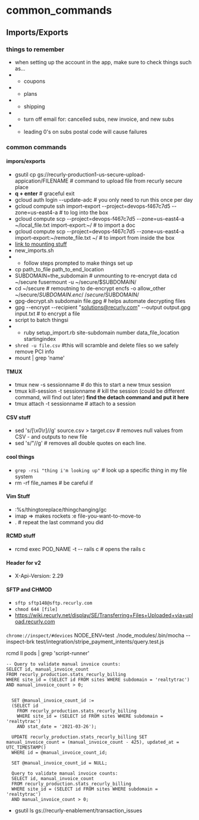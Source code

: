 # common_commands
## Imports/Exports
### things to remember
* when setting up the account in the app, make sure to check things such as...
* * coupons
* * plans
* * shipping
* * turn off email for: cancelled subs, new invoice, and new subs
* * leading 0's on subs postal code will cause failures
### common commands
#### impors/exports
* gsutil cp gs://recurly-production1-us-secure-upload-appication/FILENAME # command to upload file from recurly secure place
* **q + enter**      # graceful exit
* gcloud auth login --update-adc     # you only need to run this once per day
* gcloud compute ssh import-export --project=devops-f467c7d5 --zone=us-east4-a    # to log into the box
* gcloud compute scp --project=devops-f467c7d5 --zone=us-east4-a ~/local_file.txt import-export:~/    # to import a doc
* gcloud compute scp --project=devops-f467c7d5 --zone=us-east4-a import-export:~/remote_file.txt ~/    # to import from inside the box
* [link to mounting stuff](https://wiki.recurly.net/display/DEV/How+to+use+EncFS)
* new_imports.sh
* * follow steps prompted to make things set up
* cp path_to_file path_to_end_location
* SUBDOMAIN=the_subdomain                                           # unmounting to re-encrypt data
cd ~/secure
fusermount -u ~/secure/$SUBDOMAIN/
* cd ~/secure                                                       # remoutning to de-encrypt
encfs -o allow_other ~/secure/$SUBDOMAIN.enc/ ~/secure/$SUBDOMAIN/
* gpg-decrypt.sh subdomain file.gpg   # helps automate decrypting files
* gpg --encrypt --recipient "solutions@recurly.com" --output output.gpg input.txt  # to encrypt a file
* script to batch thingsi
* * ruby setup_import.rb site-subdomain number data_file_location startingindex
* `shred -u file.csv`    #this will scramble and delete files so we safely remove PCI info
* mount | grep 'name'
#### TMUX
* tmux new -s sessionname    # do this to start a new tmux session
* tmux kill-session -t sessionname # kill the session (could be different command, will find out later)
**find the detach command and put it here**
* tmux attach -t sessionname    # attach to a session
#### CSV stuff
* sed 's/[\x0\r]//g' source.csv > target.csv    # removes null values from CSV - and outputs to new file
* sed 's/"//g'    # removes all double quotes on each line.
#### cool things
* `grep -rsi "thing i'm looking up"`    # look up a specific thing in my file system
* rm -rf file_names # be careful if
#### Vim Stuff
* :%s/thingtoreplace/thingchanging/gc
* imap <c-l> =><Space>    makes rockets
:e file-you-want-to-move-to
* .  # repeat the last command you did
#### RCMD stuff
* rcmd exec POD_NAME -t -- rails c  # opens the rails c

#### Header for v2
* X-Api-Version: 2.29

#### SFTP and CHMOD
* `sftp sftp148@sftp.recurly.com`
* `chmod 644 [file]`
* https://wiki.recurly.net/display/SE/Transferring+Files+Uploaded+via+upload.recurly.com

####
`chrome://inspect/#devices`
NODE_ENV=test ./node_modules/.bin/mocha --inspect-brk test/integration/stripe_payment_intents/query.test.js




rcmd ll pods | grep 'script-runner'



    -- Query to validate manual invoice counts:
    SELECT id, manual_invoice_count
    FROM recurly_production.stats_recurly_billing
    WHERE site_id = (SELECT id FROM sites WHERE subdomain = 'realtytrac')
    AND manual_invoice_count > 0;


      SET @manual_invoice_count_id :=
      (SELECT id
        FROM recurly_production.stats_recurly_billing
        WHERE site_id = (SELECT id FROM sites WHERE subdomain = 'realtytrac')
        AND stat_date = '2021-03-26');

      UPDATE recurly_production.stats_recurly_billing SET manual_invoice_count = (manual_invoice_count - 425), updated_at = UTC_TIMESTAMP()
      WHERE id = @manual_invoice_count_id;

      SET @manual_invoice_count_id = NULL;

      Query to validate manual invoice counts:
      SELECT id, manual_invoice_count
      FROM recurly_production.stats_recurly_billing
      WHERE site_id = (SELECT id FROM sites WHERE subdomain = 'realtytrac')
      AND manual_invoice_count > 0;

* gsutil ls gs://recurly-enablement/transaction_issues